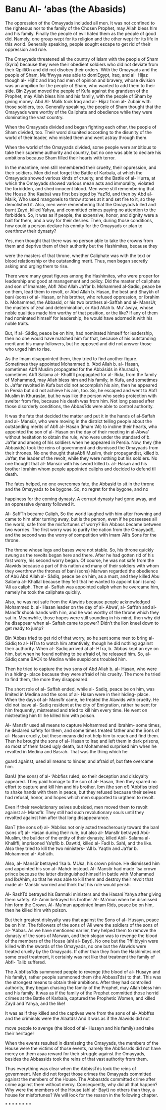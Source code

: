 Banu Al- ‘abas (the Abasids)
============================

The oppression of the Omayyads included all men. It was not confined to
the righteous nor to the family of the Chosen Prophet, may Allah bless
him and his family. Finally the people of evil hated them as the people
of good did. Namely, one group wept for its religion and the other wept
for its life in this world. Generally speaking, people sought escape to
get rid of their oppression and rule.

The Omayyads threatened all the country of Islam with the people of Sham
(Syria) because they were their obedient soldiers who did not deviate
from their QpiIliOn and did not disobey their orders. With the Omayyads
and the people of Sham, Mu’ffwyya was able to domiEgypt, Iraq, and aI-
Hijaz though al- Hijflz and Iraq had men of opinion and bravery, whose
division was an ampilion for the people of Sham, who wanted to add them
to their side. Bin Zyyad moved the people of Kufa against the grandson
of the Prophet, may Allah bless him and his family, with the people of
Sham by giving money. Abd Al- Malik took Iraq and al- Hijaz from aI-
Zubair with those soldiers, too. Generally speaking, the people of Sham
thought that the Omayyads were worthy of the Caliphate and obedience
while they were dominating the vast country.

When the Omayyads divided and began fighting each other, the people of
Sham divided, too. Their word disunited according to the disunity of the
world of their leader, who misled them and went astray through them.

When the world of the Omayyads divided, some people were ambitious to
take their supreme authority and country, but no one was able to declare
his ambitions because Sham filled their hearts with terror.

In the meantime, men still remembered their cruelty, their oppression,
and their soldiers. Men did not forget the Battle of Karbala, at which
the Omayyads showed various kinds of cruelty, and the Battle of al-
Hurra, at which the Omayyads showed various mean acts and immorality,
violated the forbidden, and shed innocent blood. Men were still
remembering that the House (the Kaaba) was first besieged by YazTd, and
then by Abd al-Malik, Who used mangonels to throw stones at it and set
fire to it, so they demolished it. Also, men were remembering that the
Omayyads killed and burnt Zayd, killed Yahya, and committed crimes
paying no attention to the forbidden. So, it was as if people, the
expensive, honor, and dignity were a bait for them, and a way for their
desires. Then, during those conditions, how could a person declare his
enmity for the Omayyads or plan to overthrow their dynasty?

Yes, men thought that there was no person able to take the crowns from
them and deprive them of their authority but the Hashimites, because
they

were the masters of that throne, whether Caliphate was with the text or
blood relationship or the outstanding merit. Thus, men began secretly
asking and urging them to rise.

There were many great figures among the Hashimites, who were proper for
leadership and good at management and policy. Did the master of
caliphate and son of lmamate, Abfl ‘Abd Allah Ja’far b. Mohammed
al-Sadiq, peace be on them, lead them to revolt, or Abd Allah b. Hasan,
the best and Shaykh of bani (sons) of al- Hasan, or his brother, who
refused oppression, or Ibrahim b. Mohammed, the Abbasid, or his two
brothers al-Saffah and al- MansUr, the masters of zeal and
determination, or Abd Allah b. Mu’ âwiya, whose noble qualities made him
worthy of that position, or the like? If any of them had nominated
himself for leadership, he would have adorned it with his noble traits.

But, if aI- Sâdiq, peace be on him, had nominated himself for
leadership, then no one would have matched him for that, because of his
outstanding merit and his many followers, but he opposed and did not
answer those who urged him to rise.

As the Imam disappointed them, they tried to find another figure.
Sometimes they appointed Mohammed b. ‘Abd Allah b. al- Hasan, sometimes
Abfl Muslim propagated for the Abbâsids in Khurasân, sometimes Abfl
Salama al- Khallfll propagated for al- Rida, from the family of
Mohammed, may Allah bless him and his family, in Kufa, and sometimes b.
Ja’far revolted in Kufa but did not accomplish his aim, then he appeared
in Persia but did not achieve his aim, too. So, he escaped and went to
Abfl Muslim in Khurasân, but he was like the person who seeks protection
with swelter from fire, because his death was from him. Not long passed
after those disorderly conditions, the AbbasTds were able to control
authority.

It was the fate that decided the matter and put it in the hands of
al-Saffah and al- Mansür, who were moving in the district telling people
about the outstanding merits of Abfl al- Hasan (Imam ‘Ali) to incline
their hearts, who appointed the son of al- Hasan on the day of their
meeting in al-Abwa’ without hesitation to obtain the rule, who were
under the standard of b. Ja’far and among of his soldiers when he
appeared in Persia. Now, they (the Abbasids) took the reins of
government and dismissed the Omayyads from their thrones. No one thought
thataAbfl Muslim, their propagandist, killed b. Ja’far, the leader of
the revolt, while they were nothing but his soldiers. No one thought
that al- Mansür with his sword killed b. al- Hasan and his brother
Ibrahim whom people appointed caliphs and decided to defend till death.

The fates helped, no one overcomes fate, the Abbasid to sit in the
throne and the Omayyads to be bygone. So, no regret for the bygone, and
no

happiness for the coming dynasty. A corrupt dynasty had gone away, and
an oppressive dynasty followed it.

Al- SaffTh became Caliph, So the world laughed with him after frowning
and came to him after turning away, but is the person, even if he
possesses all the world, safe from the misfortunes of worry? Bin Abbass
became between two worries. The first worry was to purify the nation
from the OmayyadS, and the second was the worry of competition with Imam
‘Ali’s Sons for the throne.

The throne whose legs and bases were not stable. So, his throne quickly
swung as the revolts began here and there. After he had gotten rid of
his first worry, his second worry began. Of course, he was not safe from
the Alawids because a part of this nation and many of their soldiers
with whom they overthrew the thrones of bani (sons) Marwan regarded the
obedience of Abü Abd Allah al- Sâdiq, peace be on him, as a must, and
they killed Abu Salama al- Khallal because they felt that he wanted to
appoint bani (sons) ‘Ali as caliph. Then al- Saffah was appointed caliph
when he overcame him, namely he took the caliphate quickly.

Also, he was not safe from the Alawids because people acknowledged
Mohammed b. al- Hasan leader on the day of al- Abwa’, al- Saft’ah and
al-Mansflr shook hands with him, and he was worthy of the throne which
they sat in. Meanwhile, those hopes were still sounding in his mind,
then why did he disappear when al- Saftah came to power? Didn’t the lion
kneel down to get ready to jump?

Bin ‘Abbas tried to get rid of that worry, so he sent some men to bring
al- Sâdiq to al- HTra to watch him attentively, though he did nothing
against their authority. When al- Sadiq arrived at al- HTra, b. ‘Abbas
kept an eye on him, but when he found nothing to be afraid of, he
released him. So, al-Sâdiq came BACK to Medina while suspicions troubled
him.

Then he tried to capture the two sons of Abd Allah b. al- Hasan, who
were in a hiding- place because they were afraid of his cruelty. The
more he tried to find them, the more they disappeared.

The short role of al- Saffah ended, while al- Sadiq, peace be on him,
was limited in Medina and the sons of al- Hasan were in their hiding-
place. When the days of al- Mansflr came, he treated the Alawids with
cruelty. He did not leave al- Sadiq resident at the city of Emigration,
rather he sent for him frequently, mistreated and tried to kill him
every time. He went on mistreating him till he killed him with poison.

Al- Mansflr used all means to capture Mohammed and Ibrahim- some times,
he declared safety for them, and some times treated father and the Sons
of al- Hasan cruelly, but these means did not help him to reach and find
them. Then he brought the sons of al- Hasan to Iraq and left them in
dark prisons, so most of them faced ugly death, but Mohammed surprised
him when he revolted in Medina and Basrah. That was the thing which he

guard against, used all means to hinder, and afraid of, but fate
overcame him.

BanU (the sons) of al- ‘Abbfiss ruled, so their deception and disloyalty
appeared. They paid homage to the son of al- Hasan, then they spared no
effort to capture and kill him and his brother. Ibm (the son of)
‘Abbfiss tried to shake hands with them in peace, but they refused
because their selves had refusal, honor, and hopes which men supported
to urgthem to revolt.

Even if their revolutionary selves subsided, men moved them to revolt
against al- Mansflr. They still had such revolutionary souls until they
revolted against him after that long disappearance.

BanT (the sons of) al- ‘Abbliss not only acted treacherously toward the
banl (sons of) al- Hasan during their rule, but also al- Mansllr
betrayed Abü- Muslim, the builder of the entity of their dynasty, killed
Abil- Salama al- Khallffl, imprisoned Ya’qflb b. Dawtld, killed al- Fadl
b. Sahl, and the like. Also they tried to kill the two ministers- ‘All
b. Yaqtln and Ja’far b. Mohammed aI- Ash’ath.

Also, al- Mansür betrayed ‘Isa b. MUsa, his crown prince. He dismissed
him and appointed his son al- Mahdr instead. Al- Manstir had made ‘Isa
crown prince because the latter distinguished himself in battle with
Mohammed and IbrAhim, so that he was able to kill them and destroy their
revolt that made al- Manstir worried and think that his rule would
perish.

Al- RashTd betrayed his Barmaki ministers and the Hasani Yahya after
giving them safety. Al- Amin betrayed his brother Al- Ma’mun when he
dismissed him form the Crown. Al- Ma’mun appointed Imam Rids, peace be
on him, then he killed him with poison.

But their greatest disloyalty was that against the Sons of al- Husayn,
peace be on him. The followers of the sons of ‘Ali were the soldiers of
the sons of al- ‘Abbas. As we have mentioned earlier, they helped them
to remove the dynasty of the sons of Marwan, and their slogan was to
revenge the blood of the members of the House (ahl al- Bayt). No one but
the Tfflibiyyin were killed with the swords of the Omayyads, no one but
the Alawids were treated cruelly by the Omayyads. If other than they
from the Hashimites met some cruel treatment, it certainly was not like
that treatment the family of Abfl- Talib suffered.

The A.bbfissTds summoned people to revenge (the blood of al- Husayn and
his family), rather people summoned them (the AbbassTds) to that. This
was the strongest means to obtain their ambitions. After they had
controlled authority, they began chasing the family of the Prophet, may
Allah bless him and his family. It was as if the family of the Prophet
committed those horrid crimes at the Battle of Karbala, captured the
Prophetic Women, and killed Zayd and Yahya, and the like!

It was as if they killed and the captives were from the sons of al-
Abbffss and the criminals were the Alaatds! And it was as if the Alawids
did not

move people to avenge (the blood of al- Husayn and his family) and take
their heritage!

When the events resulted in dismissing the Omayyads, the members of the
House were the victims of those events, namely the Abbfissrds did not
have mercy on them asaa reward for their struggle against the Omayyads,
besides the Abbassids took the reins of that vast authority from them.

Thus everything was clear when the AbbissTds took the reins of
government. Men did not forget those crimes the Omayyads committed
against the members of the House. The Abbasstds committed crime after
crime against them without mercy. Consequently, why did all that happen?
Why were the members of the House (ahl a!- Bayt) no others than they, a
house for misfortunes? We will look for the reason in the following
chapter.

\* \* \* \* \* \* \* \*
